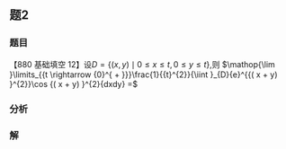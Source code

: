 ## 题2
### 题目
【880 基础填空 12】设$D = \{ ( {x, y})  \mid  0 \leq  x \leq  t,0 \leq  y \leq  t\}$,则
$\mathop{\lim }\limits_{{t \rightarrow  {0}^{ + }}}\frac{1}{{t}^{2}}{\iint }_{D}{e}^{{( x + y) }^{2}}\cos {( x + y) }^{2}{dxdy} =$
### 分析

### 解